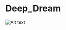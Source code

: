 # Deep_Dream

![Alt text](https://scontent-ord1-1.xx.fbcdn.net/v/t1.0-9/14708313_155636751566511_516019403833020880_n.jpg?oh=9c7b66eea138afa968822e2e8b64cac8&oe=58D8E07D "Original Photo: ")
